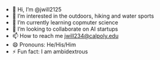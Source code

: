 - 👋 Hi, I’m @jwill2125
- 👀 I’m interested in the outdoors, hiking and water sports
- 🌱 I’m currently learning copmuter science
- 💞️ I’m looking to collaborate on AI startups
- 📫 How to reach me jwill234@calpoly.edu
- 😄 Pronouns: He/His/Him
- ⚡ Fun fact: I am ambidextrous

<!---
jwill2125/jwill2125 is a ✨ special ✨ repository because its `README.md` (this file) appears on your GitHub profile.
You can click the Preview link to take a look at your changes.
--->
